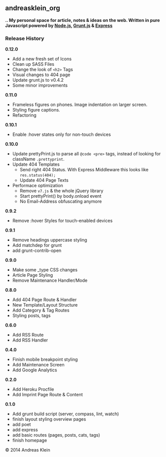 ## andreasklein_org

**.. My personal space for article, notes & ideas on the web. Written in pure Javascript powered by [Node.js](http://nodejs.org/), [Grunt.js](http://gruntjs.com/) & [Express](http://expressjs.com/)**


### Release History

**0.12.0**

* Add a new fresh set of Icons
* Clean up SASS Files
* Change the look of `<h2>` Tags
* Visual changes to 404 page
* Update grunt.js to v0.4.2
* Some minor improvements

**0.11.0**

* Frameless figures on phones. Image indentation on larger screen.
* Styling figure captions.
* Refactoring

**0.10.1**

* Enable :hover states only for non-touch devices


**0.10.0**

* Update prettyPrint.js to parse all `@code <pre>` tags, instead of looking for className `.prettyprint`.
* Update 404 Templates
  * Send right 404 Status. With Express Middleware this looks like `res.status(404);`
  * Update 404 Page Texts
* Performace optimization
  * Remove `v7.js` & the whole jQuery library
  * Start prettyPrint() by body.onload event
  * No Email-Address obfuscating anymore

**0.9.2**

* Remove :hover Styles for touch-enabled devices

**0.9.1**

* Remove headings uppercase styling
* Add matchdep for grunt
* add grunt-contrib-open

**0.9.0**

* Make some _type CSS changes
* Article Page Styling
* Remove Maintenance Handler/Mode

**0.8.0**

* Add 404 Page Route & Handler
* New Template/Layout Structure
* Add Category & Tag Routes
* Styling posts, tags

**0.6.0**

* Add RSS Route
* Add RSS Handler

**0.4.0**

* Finish mobile breakpoint styling
* Add Maintenance Screen
* Add Google Analytics

**0.2.0**

* Add Heroku Procfile
* Add Imprint Page Route & Content

**0.1.0**

* Add grunt build script (server, compass, lint, watch)
* finish layout styling overview pages
* add poet
* add express
* add basic routes (pages, posts, cats, tags)
* finish homepage


&copy; 2014 Andreas Klein
